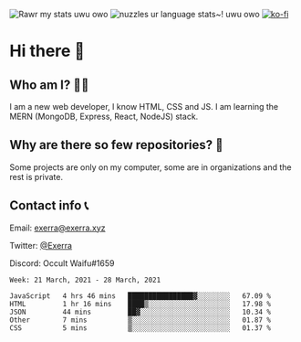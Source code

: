 ![Rawr my stats uwu owo](https://github-readme-stats.vercel.app/api?username=Exerra&show_icons=true&theme=buefy)
![nuzzles ur language stats~! uwu owo](https://github-readme-stats.vercel.app/api/top-langs/?username=Exerra&layout=compact)
[![ko-fi](https://www.ko-fi.com/img/githubbutton_sm.svg)](https://ko-fi.com/X8X130H96)
# Hi there 👋
## Who am I? 🙋‍♀️
I am a new web developer, I know HTML, CSS and JS. I am learning the MERN (MongoDB, Express, React, NodeJS) stack.
## Why are there so few repositories? 🤔
Some projects are only on my computer, some are in organizations and the rest is private.
## Contact info 📞
Email: [exerra@exerra.xyz](mailto:exerra@exerra.xyz)

Twitter: [@Exerra](https://twitter.com/exerra)

Discord: Occult Waifu#1659

<!--START_SECTION:waka-->
```text
Week: 21 March, 2021 - 28 March, 2021

JavaScript   4 hrs 46 mins   ████████████████▓░░░░░░░░   67.09 % 
HTML         1 hr 16 mins    ████▒░░░░░░░░░░░░░░░░░░░░   17.98 % 
JSON         44 mins         ██▓░░░░░░░░░░░░░░░░░░░░░░   10.34 % 
Other        7 mins          ▒░░░░░░░░░░░░░░░░░░░░░░░░   01.87 % 
CSS          5 mins          ▒░░░░░░░░░░░░░░░░░░░░░░░░   01.37 % 
```
<!--END_SECTION:waka-->

